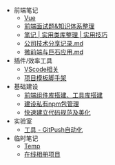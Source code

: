 * 前端笔记
    * [Vue](articles/vue.md)
    * [前端面试题&知识体系整理](articles/1660532996882.md)
    * [笔记 | 实用类库整理 | 实用技巧](articles/实用类库.md)
    * [公司技术分享记录.md](articles/技术分享.md)
    * [微前端与巨石应用.md](articles/微前端.md)
* 插件/效率工具
    * [VScode相关](articles/vscode-plugins.md)
    * [项目模板脚手架](articles/tsn-cli.md)
* 基础建设
    * [前端组件库搭建、工具库搭建](articles/build-library.md)
    * [建设私有npm包管理](articles/npm.md)
    * [快速建立代码规范及美化](articles/norm.md)
* 实验室
    * [工具 - GitPush自动化](articles/gp-cli.md)
* 临时笔记
    * [Temp](articles/1664894579578.md)
    * [在线相册项目](articles/1665301268283.md)
